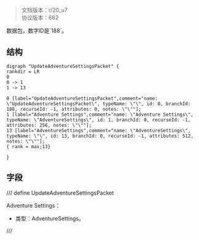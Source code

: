 # <!-- md:samp UpdateAdventureSettingsPacket -->

> 文档版本：r/20_u7<br/>协议版本：662

<!-- md:samp UpdateAdventureSettingsPacket -->数据包，数字ID是`188`。

## 结构

```viz
digraph "UpdateAdventureSettingsPacket" {
rankdir = LR
0
0 -> 1
1 -> 13

0 [label="UpdateAdventureSettingsPacket",comment="name: \"UpdateAdventureSettingsPacket\", typeName: \"\", id: 0, branchId: 188, recurseId: -1, attributes: 0, notes: \"\""];
1 [label="Adventure Settings",comment="name: \"Adventure Settings\", typeName: \"AdventureSettings\", id: 1, branchId: 0, recurseId: -1, attributes: 256, notes: \"\""];
13 [label="AdventureSettings",comment="name: \"AdventureSettings\", typeName: \"\", id: 13, branchId: 0, recurseId: -1, attributes: 512, notes: \"\""];
{ rank = max;13}

}

```

## 字段

/// define
UpdateAdventureSettingsPacket

Adventure Settings：[<!-- md:samp AdventureSettings -->](../types/adventuresettings.md)

- 类型：AdventureSettings。


///
